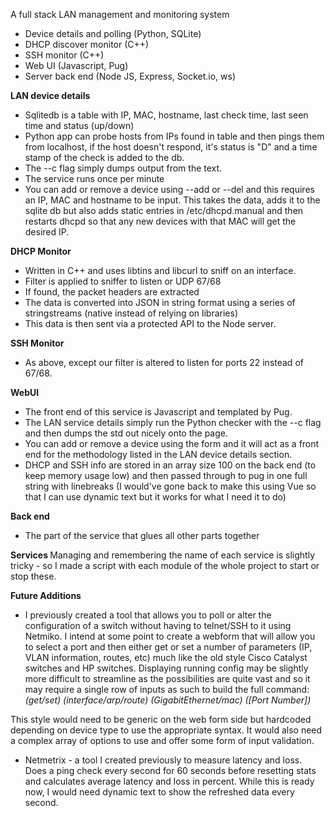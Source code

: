 A full stack LAN management and monitoring system

- Device details and polling (Python, SQLite)
- DHCP discover monitor (C++)
- SSH monitor (C++)
- Web UI (Javascript, Pug)
- Server back end (Node JS, Express, Socket.io, ws)


<b> LAN device details </b>
- Sqlitedb is a table with IP, MAC, hostname, last check time, last seen time and status (up/down)
- Python app can probe hosts from IPs found in table and then pings them from localhost, if the host doesn't respond, it's status is "D" and a time stamp of the check is added to the db.
- The --c flag simply dumps output from the text.
- The service runs once per minute 
- You can add or remove a device using --add or --del and this requires an IP, MAC and hostname to be input. This takes the data, adds it to the sqlite db but also adds static entries in /etc/dhcpd.manual and then restarts dhcpd so that any new devices with that MAC will get the desired IP.

<b> DHCP Monitor </b>
- Written in C++ and uses libtins and libcurl to sniff on an interface.
- Filter is applied to sniffer to listen or UDP 67/68 
- If found, the packet headers are extracted 
- The data is converted into JSON in string format using a series of stringstreams (native instead of relying on libraries)
- This data is then sent via a protected API to the Node server.

<b> SSH Monitor </b>
- As above, except our filter is altered to listen for ports 22 instead of 67/68.

<b> WebUI </b>
- The front end of this service is Javascript and templated by Pug.
- The LAN service details simply run the Python checker with the --c flag and then dumps the std out nicely onto the page.
- You can add or remove a device using the form and it will act as a front end for the methodology listed in the LAN device details section.
- DHCP and SSH info are stored in an array size 100 on the back end (to keep memory usage low) and then passed through to pug in one full string with linebreaks (I would've gone back to make this using Vue so that I can use dynamic text but it works for what I need it to do)

<b> Back end </b>
- The part of the service that glues all other parts together


<b> Services </b>
Managing and remembering the name of each service is slightly tricky - so I made a script with each module of the whole project to start or stop these.


<b>Future Additions</b>
- I previously created a tool that allows you to poll or alter the configuration of a switch without having to telnet/SSH to it using Netmiko. I intend at some point to create a webform that will allow you to select a port and then either get or set a number of parameters (IP, VLAN information, routes, etc) much like the old style Cisco Catalyst switches and HP switches. Displaying running config may be slightly more difficult to streamline as the possibilities are quite vast and so it may require a single row of inputs as such to build the full command:
<i>(get/set) (interface/arp/route) (GigabitEthernet/mac) ([Port Number])</i>

 This style would need to be generic on the web form side but hardcoded depending on device type to use the appropriate syntax. It would also need a complex array of options to use and offer some form of input validation.
- Netmetrix - a tool I created previously to measure latency and loss. Does a ping check every second for 60 seconds before resetting stats and calculates average latency and loss in percent. While this is ready now, I would need dynamic text to show the refreshed data every second. 
